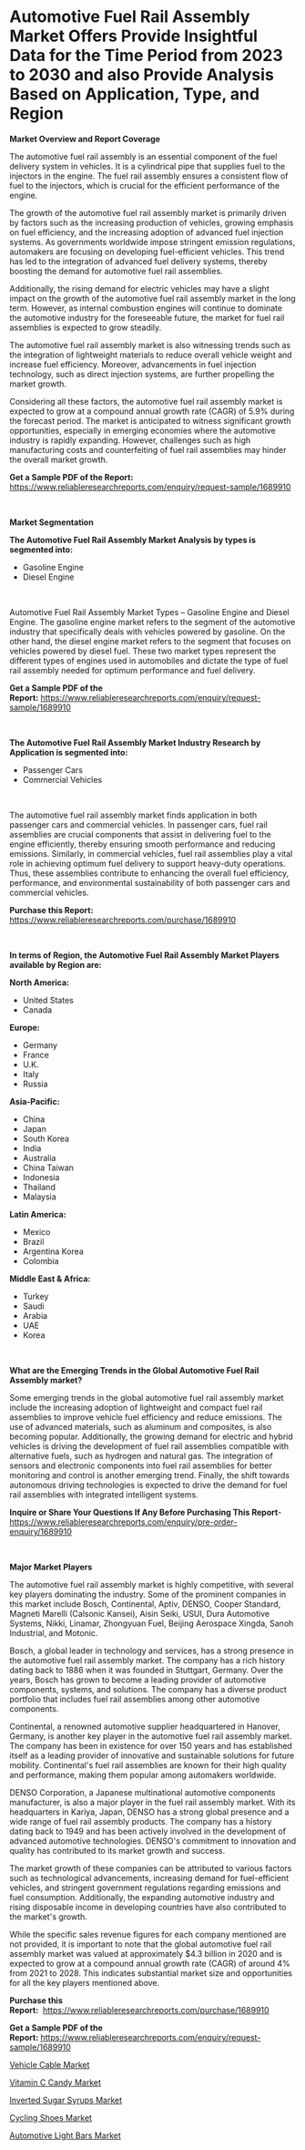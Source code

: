 <p><h1>Automotive Fuel Rail Assembly Market Offers Provide Insightful Data for the Time Period from 2023 to 2030 and also Provide Analysis Based on Application, Type, and Region</h1></p><p><strong>Market Overview and Report Coverage</strong></p>
<p><p>The automotive fuel rail assembly is an essential component of the fuel delivery system in vehicles. It is a cylindrical pipe that supplies fuel to the injectors in the engine. The fuel rail assembly ensures a consistent flow of fuel to the injectors, which is crucial for the efficient performance of the engine.</p><p>The growth of the automotive fuel rail assembly market is primarily driven by factors such as the increasing production of vehicles, growing emphasis on fuel efficiency, and the increasing adoption of advanced fuel injection systems. As governments worldwide impose stringent emission regulations, automakers are focusing on developing fuel-efficient vehicles. This trend has led to the integration of advanced fuel delivery systems, thereby boosting the demand for automotive fuel rail assemblies.</p><p>Additionally, the rising demand for electric vehicles may have a slight impact on the growth of the automotive fuel rail assembly market in the long term. However, as internal combustion engines will continue to dominate the automotive industry for the foreseeable future, the market for fuel rail assemblies is expected to grow steadily.</p><p>The automotive fuel rail assembly market is also witnessing trends such as the integration of lightweight materials to reduce overall vehicle weight and increase fuel efficiency. Moreover, advancements in fuel injection technology, such as direct injection systems, are further propelling the market growth.</p><p>Considering all these factors, the automotive fuel rail assembly market is expected to grow at a compound annual growth rate (CAGR) of 5.9% during the forecast period. The market is anticipated to witness significant growth opportunities, especially in emerging economies where the automotive industry is rapidly expanding. However, challenges such as high manufacturing costs and counterfeiting of fuel rail assemblies may hinder the overall market growth.</p></p>
<p><strong>Get a Sample PDF of the Report:</strong> <a href="https://www.reliableresearchreports.com/enquiry/request-sample/1689910">https://www.reliableresearchreports.com/enquiry/request-sample/1689910</a></p>
<p>&nbsp;</p>
<p><strong>Market Segmentation</strong></p>
<p><strong>The Automotive Fuel Rail Assembly Market Analysis by types is segmented into:</strong></p>
<p><ul><li>Gasoline Engine</li><li>Diesel Engine</li></ul></p>
<p>&nbsp;</p>
<p><p>Automotive Fuel Rail Assembly Market Types – Gasoline Engine and Diesel Engine. The gasoline engine market refers to the segment of the automotive industry that specifically deals with vehicles powered by gasoline. On the other hand, the diesel engine market refers to the segment that focuses on vehicles powered by diesel fuel. These two market types represent the different types of engines used in automobiles and dictate the type of fuel rail assembly needed for optimum performance and fuel delivery.</p></p>
<p><strong>Get a Sample PDF of the Report:</strong>&nbsp;<a href="https://www.reliableresearchreports.com/enquiry/request-sample/1689910">https://www.reliableresearchreports.com/enquiry/request-sample/1689910</a></p>
<p>&nbsp;</p>
<p><strong>The Automotive Fuel Rail Assembly Market Industry Research by Application is segmented into:</strong></p>
<p><ul><li>Passenger Cars</li><li>Commercial Vehicles</li></ul></p>
<p>&nbsp;</p>
<p><p>The automotive fuel rail assembly market finds application in both passenger cars and commercial vehicles. In passenger cars, fuel rail assemblies are crucial components that assist in delivering fuel to the engine efficiently, thereby ensuring smooth performance and reducing emissions. Similarly, in commercial vehicles, fuel rail assemblies play a vital role in achieving optimum fuel delivery to support heavy-duty operations. Thus, these assemblies contribute to enhancing the overall fuel efficiency, performance, and environmental sustainability of both passenger cars and commercial vehicles.</p></p>
<p><strong>Purchase this Report:</strong>&nbsp; <a href="https://www.reliableresearchreports.com/purchase/1689910">https://www.reliableresearchreports.com/purchase/1689910</a></p>
<p>&nbsp;</p>
<p><strong>In terms of Region, the Automotive Fuel Rail Assembly Market Players available by Region are:</strong></p>
<p>
    <p> <strong> North America: </strong>
        <ul>
            <li>United States</li>
            <li>Canada</li>
        </ul>
        </p> 
    <p> <strong> Europe: </strong>
        <ul>
            <li>Germany</li>
            <li>France</li>
            <li>U.K.</li>
            <li>Italy</li>
            <li>Russia</li>
        </ul>
        </p> 
    <p> <strong> Asia-Pacific: </strong>
        <ul>
            <li>China</li>
            <li>Japan</li>
            <li>South Korea</li>
            <li>India</li>
            <li>Australia</li>
            <li>China Taiwan</li>
            <li>Indonesia</li>
            <li>Thailand</li>
            <li>Malaysia</li>
        </ul>
        </p> 
    <p> <strong> Latin America: </strong>
        <ul>
            <li>Mexico</li>
            <li>Brazil</li>
            <li>Argentina Korea</li>
            <li>Colombia</li>
        </ul>
        </p> 
    <p> <strong> Middle East & Africa: </strong>
        <ul>
            <li>Turkey</li>
            <li>Saudi</li>
            <li>Arabia</li>
            <li>UAE</li>
            <li>Korea</li>
        </ul>
    </p>
    </p>
<p>&nbsp;</p>
<p><strong>What are the Emerging Trends in the Global Automotive Fuel Rail Assembly market?</strong></p>
<p><p>Some emerging trends in the global automotive fuel rail assembly market include the increasing adoption of lightweight and compact fuel rail assemblies to improve vehicle fuel efficiency and reduce emissions. The use of advanced materials, such as aluminum and composites, is also becoming popular. Additionally, the growing demand for electric and hybrid vehicles is driving the development of fuel rail assemblies compatible with alternative fuels, such as hydrogen and natural gas. The integration of sensors and electronic components into fuel rail assemblies for better monitoring and control is another emerging trend. Finally, the shift towards autonomous driving technologies is expected to drive the demand for fuel rail assemblies with integrated intelligent systems.</p></p>
<p><strong>Inquire or Share Your Questions If Any Before Purchasing This Report</strong>- <a href="https://www.reliableresearchreports.com/enquiry/pre-order-enquiry/1689910">https://www.reliableresearchreports.com/enquiry/pre-order-enquiry/1689910</a></p>
<p>&nbsp;</p>
<p><strong>Major Market Players</strong></p>
<p><p>The automotive fuel rail assembly market is highly competitive, with several key players dominating the industry. Some of the prominent companies in this market include Bosch, Continental, Aptiv, DENSO, Cooper Standard, Magneti Marelli (Calsonic Kansei), Aisin Seiki, USUI, Dura Automotive Systems, Nikki, Linamar, Zhongyuan Fuel, Beijing Aerospace Xingda, Sanoh Industrial, and Motonic.</p><p>Bosch, a global leader in technology and services, has a strong presence in the automotive fuel rail assembly market. The company has a rich history dating back to 1886 when it was founded in Stuttgart, Germany. Over the years, Bosch has grown to become a leading provider of automotive components, systems, and solutions. The company has a diverse product portfolio that includes fuel rail assemblies among other automotive components.</p><p>Continental, a renowned automotive supplier headquartered in Hanover, Germany, is another key player in the automotive fuel rail assembly market. The company has been in existence for over 150 years and has established itself as a leading provider of innovative and sustainable solutions for future mobility. Continental's fuel rail assemblies are known for their high quality and performance, making them popular among automakers worldwide.</p><p>DENSO Corporation, a Japanese multinational automotive components manufacturer, is also a major player in the fuel rail assembly market. With its headquarters in Kariya, Japan, DENSO has a strong global presence and a wide range of fuel rail assembly products. The company has a history dating back to 1949 and has been actively involved in the development of advanced automotive technologies. DENSO's commitment to innovation and quality has contributed to its market growth and success.</p><p>The market growth of these companies can be attributed to various factors such as technological advancements, increasing demand for fuel-efficient vehicles, and stringent government regulations regarding emissions and fuel consumption. Additionally, the expanding automotive industry and rising disposable income in developing countries have also contributed to the market's growth.</p><p>While the specific sales revenue figures for each company mentioned are not provided, it is important to note that the global automotive fuel rail assembly market was valued at approximately $4.3 billion in 2020 and is expected to grow at a compound annual growth rate (CAGR) of around 4% from 2021 to 2028. This indicates substantial market size and opportunities for all the key players mentioned above.</p></p>
<p><strong>Purchase this Report:</strong>&nbsp;&nbsp;<a href="https://www.reliableresearchreports.com/purchase/1689910">https://www.reliableresearchreports.com/purchase/1689910</a></p>
<p></p>
<p><strong>Get a Sample PDF of the Report:</strong>&nbsp;<a href="https://www.reliableresearchreports.com/enquiry/request-sample/1689910">https://www.reliableresearchreports.com/enquiry/request-sample/1689910</a></p>
<p><p><a href="https://github.com/rahu1502/Market-Research-Report-List-1/blob/main/vehicle-cable-market.md">Vehicle Cable Market</a></p><p><a href="https://www.linkedin.com/pulse/vitamin-c-candy-market-share-amp-new-trends-analysis-report-skire/">Vitamin C Candy Market</a></p><p><a href="https://www.linkedin.com/pulse/inverted-sugar-syrups-market-research-report-unlocks-analysis-lzype/">Inverted Sugar Syrups Market</a></p><p><a href="https://medium.com/@hotspotvendor/cycling-shoes-market-analysis-its-cagr-market-segmentation-and-global-industry-overview-d4d157af1a34">Cycling Shoes Market</a></p><p><a href="https://github.com/rahu1501/Market-Research-Report-List-1/blob/main/automotive-light-bars-market.md">Automotive Light Bars Market</a></p></p>